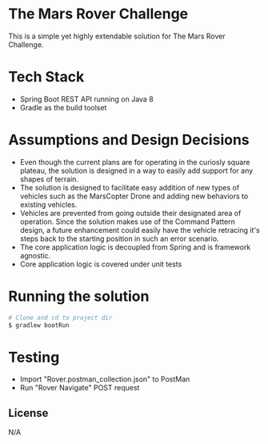 # The Mars Rover Challenge

This is a simple yet highly extendable solution for The Mars Rover Challenge.

# Tech Stack
  - Spring Boot REST API running on Java 8
  - Gradle as the build toolset



# Assumptions and Design Decisions

- Even though the current plans are for operating in the curiosly square plateau,
the solution is designed in a way to easily add support for any shapes of terrain.
- The solution is designed to facilitate easy addition of new types of vehicles such as the 
MarsCopter Drone and adding new behaviors to existing vehicles.
- Vehicles are prevented from going outside their designated area of operation.
Since the solution makes use of the Command Pattern design, a future enhancement could easily 
have the vehicle retracing it's steps back to the starting position in such an error scenario.
- The core application logic is decoupled from Spring and is framework agnostic.
- Core application logic is covered under unit tests

# Running the solution
```sh
# Clone and cd to project dir
$ gradlew bootRun
```

# Testing
- Import "Rover.postman_collection.json" to PostMan
- Run "Rover Navigate" POST request

License
----
N/A
